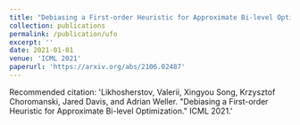 ```yaml
---
title: "Debiasing a First-order Heuristic for Approximate Bi-level Optimization"
collection: publications
permalink: /publication/ufo
excerpt: ''
date: 2021-01-01
venue: 'ICML 2021'
paperurl: 'https://arxiv.org/abs/2106.02487'
---
```


Recommended citation: 'Likhosherstov, Valerii, Xingyou Song, Krzysztof Choromanski, Jared Davis, and Adrian Weller. "Debiasing a First-order Heuristic for Approximate Bi-level Optimization." ICML 2021.'
